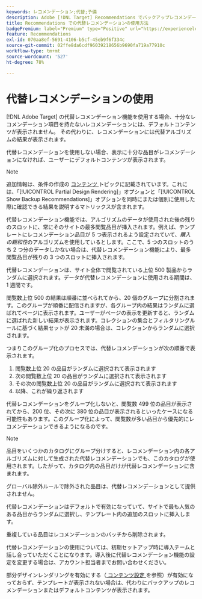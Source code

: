 ```yaml
---
keywords: レコメンデーション;代替;予備
description: Adobe [!DNL Target] Recommendations でバックアップレコメンデーションを使用する方法を説明します。 レコメンデーションで十分な推奨項目がない場合、バックアップアルゴリズムの結果が表示されます。
title: Recommendations での代替レコメンデーションの使用方法
badgePremium: label="Premium" type="Positive" url="https://experienceleague.adobe.com/docs/target/using/introduction/intro.html?lang=ja#premium newtab=true" tooltip="Target Premium に含まれる機能を確認してください。"
feature: Recommendations
exl-id: 070aa8ef-5691-4106-b5cf-45eb9f6f334c
source-git-commit: 02ffe8da6cdf96039218656b9690fa719a77910c
workflow-type: tm+mt
source-wordcount: '527'
ht-degree: 78%

---
```


# 代替レコメンデーションの使用

[!DNL Adobe Target] の代替レコメンデーション機能を使用する場合、十分なレコメンデーション項目を持たないレコメンデーションには、デフォルトコンテンツが表示されません。 その代わりに、レコメンデーションには代替アルゴリズムの結果が表示されます。

代替レコメンデーションを使用しない場合、表示に十分な品目がレコメンデーションになければ、ユーザーにデフォルトコンテンツが表示されます。

>[!NOTE]
>
>追加情報は、条件の作成の [ コンテンツ ](/help/main/c-recommendations/c-algorithms/create-new-algorithm.md#content) トピックに記載されています。これには、「[!UICONTROL Partial Design Rendering]」オプションと「[!UICONTROL Show Backup Recommendations]」オプションを同時にまたは個別に使用した際に確認できる結果を説明するマトリックスが含まれます。

代替レコメンデーション機能では、アルゴリズムのデータが使用された後の残りのスロットに、常にそのサイトの最多閲覧品目が挿入されます。例えば、テンプレートにレコメンデーション品目が 5 つ表示されるよう設定されていて、*購入の親和性*&#x200B;のアルゴリズムを使用しているとします。ここで、5 つのスロットのうち 2 つ分のデータしかない場合は、代替レコメンデーション機能により、最多閲覧品目が残りの 3 つのスロットに挿入されます。

代替レコメンデーションは、サイト全体で閲覧されている上位 500 製品からランダムに選択されます。データが代替レコメンデーションに使用される期間は、1 週間です。

閲覧数上位 500 の結果は順番に並べられてから、20 個のグループに分割されます。このグループが順番に配信されますが、各グループ内の結果はランダムに選ばれてページに表示されます。ユーザーがページの表示を更新すると、ランダムに選ばれた新しい結果が表示されます。コレクションの集合とフィルタリングルールに基づく結果セットが 20 未満の場合は、コレクションからランダムに選択されます。

つまりこのグループ化のプロセスでは、代替レコメンデーションが次の順番で表示されます。

1. 閲覧数上位 20 の品目がランダムに選択されて表示されます
1. 次の閲覧数上位 20 の品目がランダムに選択されて表示されます
1. その次の閲覧数上位 20 の品目がランダムに選択されて表示されます
1. 以降、これが繰り返されます

代替レコメンデーションをグループ化しないと、閲覧数 499 位の品目が表示されてから、200 位、その次に 380 位の品目が表示されるといったケースになる可能性もあります。このグループ化によって、閲覧数が多い品目から優先的にレコメンデーションできるようになるのです。

>[!NOTE]
>
>品目をいくつかのカタログにグループ分けすると、レコメンデーション内の各アルゴリズムに対して生成された代替レコメンデーションでも、このカタログが使用されます。したがって、カタログ内の品目だけが代替レコメンデーションに含まれます。

グローバル除外ルールで除外された品目は、代替レコメンデーションとして提供されません。

代替レコメンデーションはデフォルトで有効になっていて、サイトで最も人気のある品目からランダムに選択し、テンプレート内の追加のスロットに挿入します。

重複している品目はレコメンデーションのバッチから削除されます。

代替レコメンデーションの使用については、初期セットアップ時に導入チームと話し合っていただくことになります。導入後に代替レコメンデーション機能の設定を変更する場合は、アカウント担当者までお問い合わせください。

部分デザインレンダリングを有効にする（[ コンテンツ設定 ](/help/main/c-recommendations/c-algorithms/create-new-algorithm.md#content) を参照）が有効になっておらず、テンプレートが表示されない場合は、代わりにバックアップのレコメンデーションまたはデフォルトコンテンツが表示されます。
